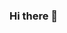 ### Hi there 👋

<!--
**woojin-park-330/woojin-park-330** is a ✨ _special_ ✨ repository because its `README.md` (this file) appears on your GitHub profile.

Here are some ideas to get you started:

- 🔭 I’m currently working on ... CAU urban engineering
- 🌱 I’m currently learning ... python, RL
- 👯 I’m looking to collaborate on ... smart city
- 🤔 I’m looking for help with ... 
- 💬 Ask me about ... 
- 📫 How to reach me: ... woojinpark7@naver.com
- 😄 Pronouns: ...
- ⚡ Fun fact: ...
-->
